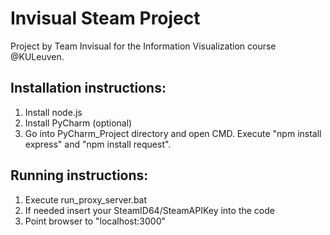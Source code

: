 # Invisual Steam Project
Project by Team Invisual for the Information Visualization course @KULeuven.

## Installation instructions:

1. Install node.js
2. Install PyCharm (optional)
3. Go into PyCharm_Project directory and open CMD. Execute "npm install express" and "npm install request".


## Running instructions:
1. Execute run_proxy_server.bat
2. If needed insert your SteamID64/SteamAPIKey into the code
2. Point browser to "localhost:3000"